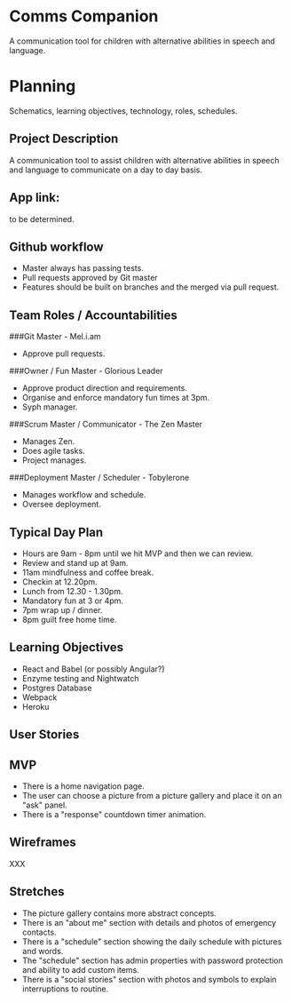 # Comms Companion
A communication tool for children with alternative abilities in speech and language.

Planning  
========
Schematics, learning objectives, technology, roles, schedules.

Project Description
-------------------
A communication tool to assist children with alternative abilities in speech and language to communicate on a day to day basis.

App link:
---------
to be determined.

Github workflow
---------------
* Master always has passing tests.
* Pull requests approved by Git master
* Features should be built on branches and the merged via pull request.

Team Roles / Accountabilities
-----------------------------

###Git Master - Mel.i.am
* Approve pull requests.

###Owner / Fun Master - Glorious Leader
* Approve product direction and requirements.
* Organise and enforce mandatory fun times at 3pm.
* Syph manager.

###Scrum Master / Communicator - The Zen Master
* Manages Zen.
* Does agile tasks.
* Project manages.

###Deployment Master / Scheduler - Tobylerone
* Manages workflow and schedule.
* Oversee deployment.

Typical Day Plan
----------------
* Hours are 9am - 8pm until we hit MVP and then we can review.
* Review and stand up at 9am.
* 11am mindfulness and coffee break.
* Checkin at 12.20pm.
* Lunch from 12.30 - 1.30pm.
* Mandatory fun at 3 or 4pm.
* 7pm wrap up / dinner.
* 8pm guilt free home time.


Learning Objectives
----------------
* React and Babel (or possibly Angular?)
* Enzyme testing and Nightwatch
* Postgres Database
* Webpack
* Heroku

User Stories
------------  

 
MVP
-----
* There is a home navigation page.
* The user can choose a picture from a picture gallery and place it on an "ask" panel.
* There is a "response" countdown timer animation.

Wireframes
------------
XXX

Stretches
-----------
* The picture gallery contains more abstract concepts.
* There is an "about me" section with details and photos of emergency contacts.
* There is a "schedule" section showing the daily schedule with pictures and words.
* The "schedule" section has admin properties with password protection and ability to add custom items.
* There is a "social stories" section with photos and symbols to explain interruptions to routine.

